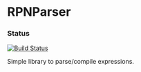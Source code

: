 # RPNParser
### Status
[![Build Status](https://travis-ci.org/Kaosumaru/RPNParser.svg?branch=master)](https://travis-ci.org/Kaosumaru/RPNParser)

Simple library to parse/compile expressions.
